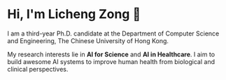 # Hi, I'm Licheng Zong 👋

I am a third-year Ph.D. candidate at the Department of Computer Science and Engineering, The Chinese University of Hong Kong.

My research interests lie in **AI for Science** and **AI in Healthcare**. I aim to build awesome AI systems to improve human health from biological and clinical perspectives.
